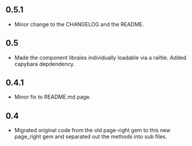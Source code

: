 0.5.1
--------------------

- Minor change to the CHANGELOG and the README.

0.5
--------------------

- Made the component libraies individually loadable via a railtie. Added capybara depdendency.

0.4.1
--------------------

- Minor fix to README.md page.

0.4
--------------------

- Migrated original code from the old page-right gem to this new page_right gem and separated out the methods into sub files.